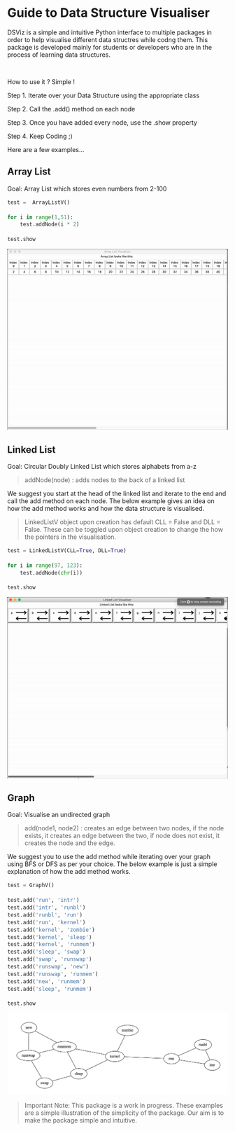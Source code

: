# Guide to Data Structure Visualiser

DSViz is a simple and intuitive Python interface to multiple packages in order to help visualise different data structres while codng them. This package is developed mainly for students or developers who are in the process of learning data structures. 

</br>  

How to use it ? Simple ! 

Step 1. Iterate over your Data Structure using the appropriate class

Step 2. Call the .add() method on each node

Step 3. Once you have added every node, use the .show property 

Step 4. Keep Coding ;)

Here are a few examples...

## Array List

Goal: Array List which stores even numbers from 2-100

```python
test =  ArrayListV()

for i in range(1,51):
    test.addNode(i * 2)

test.show
```
![Array List Example](ArrayListExample.gif)

## Linked List

Goal: Circular Doubly Linked List which stores alphabets from a-z

> addNode(node) : adds nodes to the back of a linked list

We suggest you start at the head of the linked list and iterate to the end and call the add method on each node. The below example gives an idea on how the add method works and how the data structure is visualised.
> LinkedListV object upon creation has default CLL = False and DLL = False. These can be toggled upon object creation to change the how the pointers in the visualisation.

```python
test = LinkedListV(CLL=True, DLL=True)

for i in range(97, 123):
    test.addNode(chr(i))
    
test.show
```
![Linked List Example](LinkedListExample.gif)


## Graph

Goal: Visualise an undirected graph

>add(node1, node2) : creates an edge between two nodes, if the node exists, it creates an edge between the two, if node does not exist, it creates the node and the edge.

We suggest you to use the add method while iterating over your graph using BFS or DFS as per your choice. The below example is just a simple explanation of how the add method works.

```python
test = GraphV()

test.add('run', 'intr')
test.add('intr', 'runbl')
test.add('runbl', 'run')
test.add('run', 'kernel')
test.add('kernel', 'zombie')
test.add('kernel', 'sleep')
test.add('kernel', 'runmem')
test.add('sleep', 'swap')
test.add('swap', 'runswap')
test.add('runswap', 'new')
test.add('runswap', 'runmem')
test.add('new', 'runmem')
test.add('sleep', 'runmem')

test.show
```

![Graph Example](GraphExample.png)


> Important Note: This package is a work in progress. These examples are a simple illustration of the simplicity of the package. Our aim is to make the package simple and intuitive.
